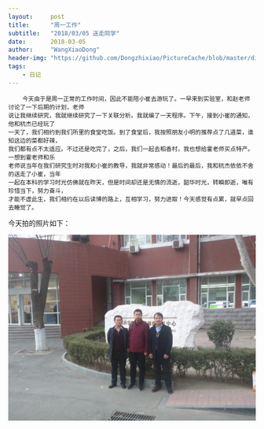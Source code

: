 ```yaml
---
layout:     post
title:      "周一工作"
subtitle:   "2018/03/05 送走同学"
date:       2018-03-05
author:     "WangXiaoDong"
header-img: "https://github.com/Dongzhixiao/PictureCache/blob/master/diaryPic/20180305.jpg?raw=true"
tags:
    - 日记
---
```


```
    今天由于是周一正常的工作时间，因此不能陪小崔去游玩了。一早来到实验室，和赵老师讨论了一下后期的计划，老师
说让我继续研究，我就继续研究了一下关联分析。我就编了一天程序。下午，接到小崔的通知，他和杭杰已经玩了
一天了，我们相约到我们所里的食堂吃饭。到了食堂后，我按照朋友小明的推荐点了几道菜，谁知这边的菜都好辣，
我们都有点不太适应。不过还是吃完了，之后，我们一起去稻香村，我也想给霍老师买点特产。一想到霍老师和乐
老师说当年在我们研究生时对我和小崔的教导，我就非常感动！最后的最后，我和杭杰依依不舍的送走了小崔，当年
一起在本科的学习时光仿佛就在昨天，但是时间却还是无情的流逝，韶华时光，转瞬即逝，唯有珍惜当下，努力奋斗，
才能不虚此生，我们相约在以后读博的路上，互相学习，努力进取！今天感觉有点累，就早点回去睡觉了。
```

今天拍的照片如下：

![照片](https://github.com/Dongzhixiao/PictureCache/blob/master/diaryPic/20180305_1.jpg?raw=true)